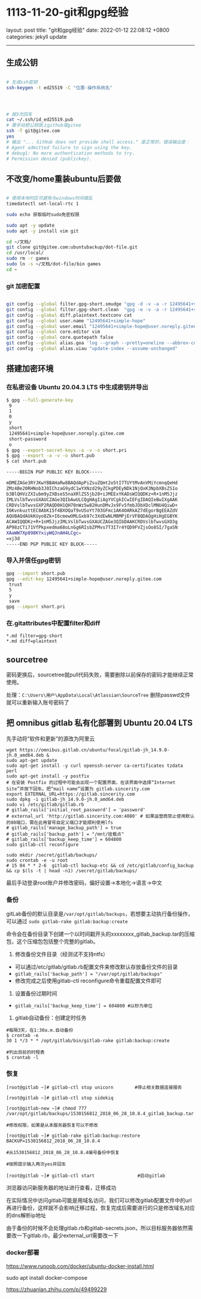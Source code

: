 # 1113-11-20-git和gpg经验

layout: post
title:  "git和gpg经验"
date:   2022-01-12 22:08:12 +0800
categories: jekyll update

***

## 生成公钥

```bash

# 生成ssh密钥
ssh-keygen -t ed25519 -C "位置-操作系统名"




# 按3次回车
cat ~/.ssh/id_ed25519.pub
# 需手动把公钥放上github或gitee
ssh -T git@gitee.com
yes
# 输出 "... GitHub does not provide shell access." 是正常的，错误输出是：
# Agent admitted failure to sign using the key.
# debug1: No more authentication methods to try.
# Permission denied (publickey).
```

## 不改变/home重装ubuntu后要做

```bash

# 使用本地时区可避免与windows时间错乱
timedatectl set-local-rtc 1

sudo echo 获取临时sudo免密权限

sudo apt -y update 
sudo apt -y install vim git

cd ~/文档/
git clone git@gitee.com:ubuntubackup/dot-file.git
cd /usr/local/
sudo rm -r games
sudo ln -s ~/文档/dot-file/bin games
cd ~


```

### git 加密配置

```bash

git config --global filter.gpg-short.smudge "gpg -d -v -a -r 12495641+simple-hope@user.noreply.gitee.com"
git config --global filter.gpg-short.clean  "gpg -e -v -a -r 12495641+simple-hope@user.noreply.gitee.com"
git config --global diff.plaintext.textconv cat
git config --global user.name "12495641+simple-hope"
git config --global user.email "12495641+simple-hope@user.noreply.gitee.com"
git config --global core.editor vim
git config --global core.quotepath false
git config --global alias.goa 'log --graph --pretty=oneline --abbrev-commit -n 20'
git config --global alias.uiau "update-index --assume-unchanged"
```

## 搭建加密环境

### 在私密设备 Ubuntu 20.04.3 LTS 中生成密钥并导出

```bash
$ gpg --full-generate-key
 9
 1
 0
 y
 short
 12495641+simple-hope@user.noreply.gitee.com
 short-password
 o
$ gpg --export-secret-keys -a -v -o short.pri
$ gpg --export -a -v -o short.pub
$ cat short.pub

-----BEGIN PGP PUBLIC KEY BLOCK-----

mDMEZAGe3RYJKwYBBAHaRw8BAQdApPiZsuZQmt2o5tI7TUYtMvAnVMiYcmnqQeHd
ZMz4Be20RHNob3J0IChzaG9ydC1wYXNzd29yZCkgPDEyNDk1NjQxK3NpbXBsZS1o
b3BlQHVzZXIubm9yZXBseS5naXRlZS5jb20+iJMEExYKADsWIQQDKz+R+1nM5Jjz
IMLVslbTwvsGXAUCZAGe3QIbAwULCQgHAgIiAgYVCgkICwIEFgIDAQIeBwIXgAAK
CRDVslbTwvsGXP2RAQD0H1QH70nWz5w82HunDMvJx9Fv5fmbJDbXDclMNU4QiwD+
I6KvnkuzttEC8AbK15f4BXOQaT9vUSoYt703GFmc1AK4OARkAZ7dEgorBgEEAZdV
AQUBAQdAUkKUyo8Zk+I6cmewOMLGxb97c3XdEwNLMBMPjErVFBQDAQgHiHgEGBYK
ACAWIQQDKz+R+1nM5JjzIMLVslbTwvsGXAUCZAGe3QIbDAAKCRDVslbTwvsGXO3g
AP98zCTi71VfPkpxedma68oLnGg6RIsbZPMvs7T3I7r4YQD9FVZjsOo8SI/7gaSN
XAaWW7Xp898KYxiyWQJnAH4LCgc=
=xj3d
-----END PGP PUBLIC KEY BLOCK-----

```

### 导入并信任gpg密钥

```bash
gpg --import short.pub
gpg --edit-key 12495641+simple-hope@user.noreply.gitee.com
 trust
 5
 y
 save
gpg --import short.pri
```

### 在.gitattributes中配置filter和diff

```纯文本
*.md filter=gpg-short
*.md diff=plaintext
```

## sourcetree

密码更换后，sourcetree就pull代码失败，需要删除以前保存的密码才能继续正常使用。

处理：`C:\Users\用户\AppData\Local\Atlassian\SourceTree` 删除passwd文件就可以重新输入账号密码了

## 把 omnibus gitlab 私有化部署到 Ubuntu 20.04 LTS

先手动将“软件和更新”的源改为阿里云

```纯文本
wget https://omnibus.gitlab.cn/ubuntu/focal/gitlab-jh_14.9.0-jh.0_amd64.deb &
sudo apt-get update
sudo apt-get install -y curl openssh-server ca-certificates tzdata perl
sudo apt-get install -y postfix
# 在安装 Postfix 的过程中可能会出现一个配置界面，在该界面中选择“Internet Site”并按下回车。把“mail name”设置为 gitlab.sincerity.com
export EXTERNAL_URL=https://gitlab.sincerity.com
sudo dpkg -i gitlab-jh_14.9.0-jh.0_amd64.deb
sudo vi /etc/gitlab/gitlab.rb
# gitlab_rails['initial_root_password'] = 'password'
# external_url 'http://gitlab.sincerity.com:4080' # 如果运营商禁止使用默认的80端口，需在此用冒号自定义端口才能顺利使用lfs
# gitlab_rails['manage_backup_path'] = true
# gitlab_rails['backup_path'] = "/mnt/挂载点"
# gitlab_rails['backup_keep_time'] = 604800
sudo gitlab-ctl reconfigure

sudo mkdir /secret/gitlab/backups/
sudo crontab -e -u root
# 15 04 * * 2-6  gitlab-ctl backup-etc && cd /etc/gitlab/config_backup && cp $(ls -t | head -n1) /secret/gitlab/backups/
```

最后手动登录root账户并修改密码，偏好设置->本地化->语言->中文

### 备份

gitLab备份的默认目录是`/var/opt/gitlab/backups`，若想要主动执行备份操作，可以通过
`sudo gitlab-rake gitlab:backup:create`

命令会在备份目录下创建一个以时间戳开头的xxxxxxxx\_gitlab\_backup.tar的压缩包，这个压缩包包括整个完整的gitlab。

1.  修改备份文件目录（经测试不支持ntfs）

-   可以通过/etc/gitlab/gitlab.rb配置文件来修改默认存放备份文件的目录
-   `gitlab_rails['backup_path'] = "/var/opt/gitlab/backups"`
-   修改完成之后使用gitlab-ctl reconfigure命令重载配置文件即可

1.  设置备份过期时间

-   `gitlab_rails['backup_keep_time'] = 604800 #以秒为单位`

1.  gitlab自动备份：创建定时任务

```纯文本
#每隔3天，在1:30a.m.自动备份
$ crontab -e
30 1 */3 * * /opt/gitlab/bin/gitlab-rake gitlab:backup:create

#列出目前的时程表
$ crontab -l
```

### 恢复

```纯文本
[root@gitlab ~]# gitlab-ctl stop unicorn        #停止相关数据连接服务

[root@gitlab ~]# gitlab-ctl stop sidekiq

[root@gitlab-new ~]# chmod 777 /var/opt/gitlab/backups/1530156812_2018_06_28_10.8.4_gitlab_backup.tar

#修改权限，如果是从本服务器恢复可以不修改

[root@gitlab ~]# gitlab-rake gitlab:backup:restore BACKUP=1530156812_2018_06_28_10.8.4    

#从1530156812_2018_06_28_10.8.4编号备份中恢复

#按照提示输入两次yes并回车

[root@gitlab ~]# gitlab-ctl start                #启动gitlab
```

浏览器访问新服务器的地址进行查看，迁移成功

在实际情况中访问gitlab可能是用域名访问，我们可以修改gitlab配置文件中的url再进行备份，这样就不会影响迁移过程，恢复完成后需要进行的只是修改域名对应的dns解析ip地址

由于备份的时候不会处理gitlab.rb和gitlab-secrets.json，所以目标服务器依然需要改一下gitlab.rb，最少external\_url需要改一下

### docker部署

<https://www.runoob.com/docker/ubuntu-docker-install.html>

sudo apt install docker-compose

<https://zhuanlan.zhihu.com/p/49499229>
